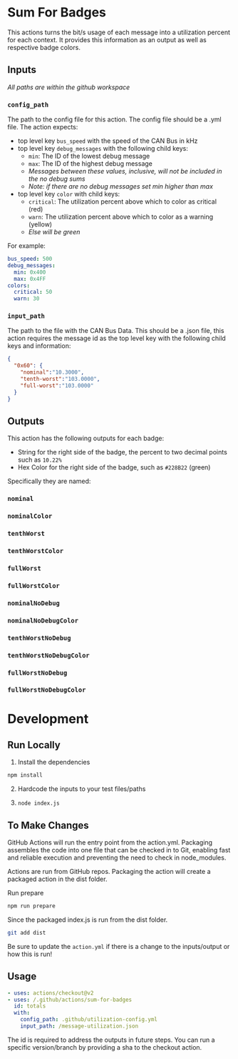 # Sum For Badges

This actions turns the bit/s usage of each message into a utilization percent for each context. It provides this information as an output as well as respective badge colors. 

## Inputs
_All paths are within the github workspace_

### `config_path`

The path to the config file for this action. The config file should be a .yml file. The action expects:
- top level key `bus_speed` with the speed of the CAN Bus in kHz
- top level key `debug_messages` with the following child keys:
     - `min`: The ID of the lowest debug message
     - `max`: The ID of the highest debug message
     - _Messages between these values, inclusive, will not be included in the no debug sums_ 
     - _Note: if there are no debug messages set min higher than max_
- top level key `color` with child keys: 
     - `critical`: The utilization percent above which to color as critical (red)
     - `warn`: The utilization percent above which to color as a warning (yellow)
     - _Else will be green_

For example:

```yaml
bus_speed: 500
debug_messages:
  min: 0x400
  max: 0x4FF
colors:
  critical: 50 
  warn: 30
```

### `input_path`


The path to the file with the CAN Bus Data. This should be a .json file, this action requires the message id as the top level key with the following child keys and information:

```json
{
  "0x60": {
    "nominal":"10.3000",
    "tenth-worst":"103.0000",
    "full-worst":"103.0000"
  }
}
```

## Outputs

This action has the following outputs for each badge:
- String for the right side of the badge, the percent to two decimal points such as `10.22%`
- Hex Color for the right side of the badge, such as `#228B22` (green)

Specifically they are named:

### `nominal`
### `nominalColor`
### `tenthWorst`
### `tenthWorstColor`
### `fullWorst`
### `fullWorstColor`
### `nominalNoDebug`
### `nominalNoDebugColor`
### `tenthWorstNoDebug`
### `tenthWorstNoDebugColor`
### `fullWorstNoDebug`
### `fullWorstNoDebugColor`



# Development

## Run Locally

1. Install the dependencies

```bash
npm install
```

2. Hardcode the inputs to your test files/paths

3. `node index.js`


## To Make Changes

GitHub Actions will run the entry point from the action.yml. Packaging assembles the code into one file that can be checked in to Git, enabling fast and reliable execution and preventing the need to check in node_modules.

Actions are run from GitHub repos.  Packaging the action will create a packaged action in the dist folder.

Run prepare

```bash
npm run prepare
```

Since the packaged index.js is run from the dist folder.

```bash
git add dist
```
Be sure to update the `action.yml` if there is a change to the inputs/output or how this is run!

## Usage

```yaml
- uses: actions/checkout@v2
- uses: /.github/actions/sum-for-badges
  id: totals
  with:
    config_path: .github/utilization-config.yml
    input_path: /message-utilization.json
```
The id is required to address the outputs in future steps.
You can run a specific version/branch by providing a sha to the checkout action. 